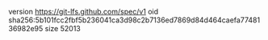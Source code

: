 version https://git-lfs.github.com/spec/v1
oid sha256:5b101fcc2fbf5b236041ca3d98c2b7136ed7869d84d464caefa7748136982e95
size 52013
